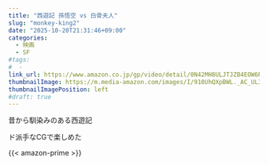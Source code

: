 ```yaml
---
title: "西遊記 孫悟空 vs 白骨夫人"
slug: "monkey-king2"
date: "2025-10-20T21:31:46+09:00"
categories:
  - 映画
  - SF
#tags:
#  - 
link_url: https://www.amazon.co.jp/gp/video/detail/0N42MH8ULJTJZB4EOW6RH40PGQ/
thumbnailImage: https://m.media-amazon.com/images/I/910UhQXpBWL._AC_UL320_.jpg
thumbnailImagePosition: left
#draft: true
---
```

昔から馴染みのある西遊記
<!--more-->
ド派手なCGで楽しめた

{{< amazon-prime >}}
